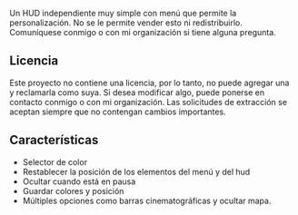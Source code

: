Un HUD independiente muy simple con menú que permite la personalización. No se le permite vender esto ni redistribuirlo. Comuníquese conmigo o con mi organización si tiene alguna pregunta.

## Licencia
Este proyecto no contiene una licencia, por lo tanto, no puede agregar una y reclamarla como suya. Si desea modificar algo, puede ponerse en contacto conmigo o con mi organización. Las solicitudes de extracción se aceptan siempre que no contengan cambios importantes.

## Características
 - Selector de color
 - Restablecer la posición de los elementos del menú y del hud
 - Ocultar cuando está en pausa
 - Guardar colores y posición
 - Múltiples opciones como barras cinematográficas y ocultar mapa.
